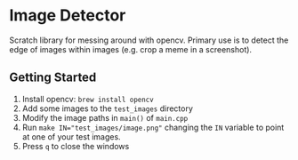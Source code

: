 # Image Detector

Scratch library for messing around with opencv. Primary use is to detect the edge of images within images (e.g. crop a meme in a screenshot).

## Getting Started

1. Install opencv: `brew install opencv`
2. Add some images to the `test_images` directory
3. Modify the image paths in `main()` of `main.cpp`
4. Run `make IN="test_images/image.png"` changing the `IN` variable to point at one of your test images.
5. Press `q` to close the windows
